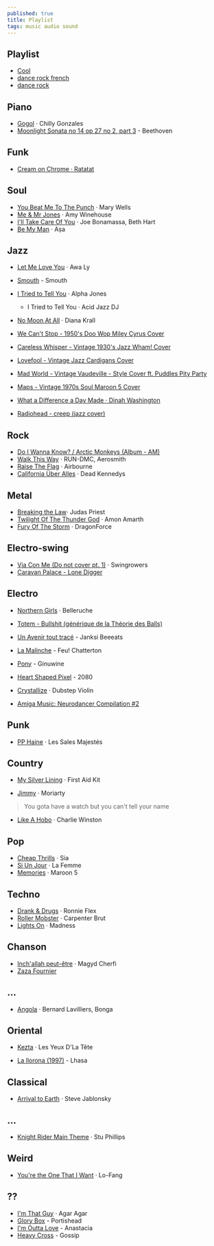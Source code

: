 ```yaml
---
published: true
title: Playlist
tags: music audio sound
---
```

## Playlist
- [Cool](https://www.deezer.com/us/playlist/8118359582)
- [dance rock french](https://www.deezer.com/search/dance%20rock/playlist)
- [dance rock](https://www.deezer.com/search/dance%20rock/playlist)

## Piano

- [Gogol](https://www.deezer.com/track/128427825?utm_source=deezer&utm_content=track-128427825&utm_term=990639082_1568141671&utm_medium=web) · Chilly Gonzales
- [Moonlight Sonata no 14 op 27 no 2, part 3](https://www.youtube.com/watch?v=c-zCkDOwNTs) - Beethoven

## Funk

- [Cream on Chrome · Ratatat](https://www.youtube.com/watch?v=xlcywgEMuGI&list=RDxlcywgEMuGI&start_radio=1)

## Soul

- [You Beat Me To The Punch](https://www.deezer.com/track/3051087?utm_source=deezer&utm_content=track-3051087&utm_term=990639082_1568141126&utm_medium=web) · Mary Wells
- [Me & Mr Jones](https://www.deezer.com/track/2176854?utm_source=deezer&utm_content=track-2176854&utm_term=990639082_1568233907&utm_medium=web) · Amy Winehouse
- [I'll Take Care Of You](https://www.deezer.com/track/61115261?utm_source=deezer&utm_content=track-61115261&utm_term=990639082_1568356542&utm_medium=web) · Joe Bonamassa, Beth Hart
- [Be My Man](https://www.deezer.com/track/681459802?utm_source=deezer&utm_content=track-681459802&utm_term=990639082_1585740266&utm_medium=web) · Aṣa


## Jazz
- [Let Me Love You](https://deezer.page.link/yv3jp6KXj6iCyRZRA)  · Awa Ly
- [Smouth](https://www.deezer.com/track/15162438?utm_source=deezer&utm_content=track-15162438&utm_term=990639082_1568141787&utm_medium=web) - Smouth

- [I Tried to Tell You](https://www.deezer.com/track/108932922?utm_source=deezer&utm_content=track-108932922&utm_term=990639082_1568141241&utm_medium=web) · Alpha Jones
	- I Tried to Tell You · Acid Jazz DJ

- [No Moon At All](https://www.deezer.com/track/355699101?utm_source=deezer&utm_content=track-355699101&utm_term=990639082_1568141296&utm_medium=web) · Diana Krall

- [We Can't Stop - 1950's Doo Wop Miley Cyrus Cover](https://www.youtube.com/watch?v=pXYWDtXbBB0)
- [Careless Whisper - Vintage 1930's Jazz Wham! Cover](https://www.youtube.com/watch?v=lVXziMFEqX0)
- [Lovefool - Vintage Jazz Cardigans Cover](https://www.youtube.com/watch?v=dXjZeCL0C9o)
- [Mad World - Vintage Vaudeville - Style Cover ft. Puddles Pity Party](https://www.youtube.com/watch?v=aVevvbFNKiY)
- [Maps - Vintage 1970s Soul Maroon 5 Cover](https://www.youtube.com/watch?v=8gO_lxThc1M&list=PLtGnTkjhPRRqyVyShVyDGABLm-v6DEQTn&index=13)
- [What a Difference a Day Made · Dinah Washington](https://www.deezer.com/track/6532784?utm_source=deezer&utm_content=track-6532784&utm_term=990639082_1581971564&utm_medium=web)

- [Radiohead - creep (jazz cover)](https://www.youtube.com/watch?v=LJecpI9jXQE&list=PLtGnTkjhPRRqyVyShVyDGABLm-v6DEQTn&index=26)


## Rock

- [Do I Wanna Know? / Arctic Monkeys (Album - AM)](https://www.youtube.com/watch?v=bpOSxM0rNPM)
- [Walk This Way](https://www.deezer.com/track/7410987?utm_source=deezer&utm_content=track-7410987&utm_term=990639082_1568141941&utm_medium=web) · RUN-DMC, Aerosmith
- [Raise The Flag](https://www.deezer.com/track/5609972?utm_source=deezer&utm_content=track-5609972&utm_term=990639082_1568408444&utm_medium=web) · Airbourne
- [California Über Alles](https://www.deezer.com/track/1993694?utm_source=deezer&utm_content=track-1993694&utm_term=990639082_1585337881&utm_medium=web) · Dead Kennedys

## Metal
- [Breaking the Law](https://www.deezer.com/track/557625?utm_source=deezer&utm_content=track-557625&utm_term=990639082_1568408725&utm_medium=web)· Judas Priest
- [Twilight Of The Thunder God](https://www.deezer.com/track/70876820?utm_source=deezer&utm_content=track-70876820&utm_term=990639082_1568408921&utm_medium=web) · Amon Amarth
- [Fury Of The Storm](https://www.deezer.com/track/5337704?utm_source=deezer&utm_content=track-5337704&utm_term=990639082_1583597653&utm_medium=web) · DragonForce
## Electro-swing

- [Via Con Me (Do not cover pt. 1)](https://www.deezer.com/track/88213637?utm_source=deezer&utm_content=track-88213637&utm_term=990639082_1568355811&utm_medium=web) · Swingrowers
- [Caravan Palace - Lone Digger](https://www.youtube.com/watch?v=UbQgXeY_zi4)

## Electro 
- [Northern Girls](https://www.deezer.com/track/104910694?utm_source=deezer&utm_content=track-104910694&utm_term=990639082_1568141375&utm_medium=web) · Belleruche
- [Totem - Bullshit (générique de la Théorie des Balls) ](https://www.youtube.com/watch?v=nyh1QVmKanU)
- [Un Avenir tout tracé](https://www.deezer.com/track/61266857?utm_source=deezer&utm_content=track-61266857&utm_term=990639082_1568141446&utm_medium=web) - Janksi Beeeats
- [La Malinche](https://www.deezer.com/track/109703032?utm_source=deezer&utm_content=track-109703032&utm_term=990639082_1568141502&utm_medium=web) - Feu! Chatterton
- [Pony](https://www.deezer.com/track/82524066?utm_source=deezer&utm_content=track-82524066&utm_term=990639082_1568141572&utm_medium=web) - Ginuwine
- [Heart Shaped Pixel](https://www.deezer.com/track/92882266?utm_source=deezer&utm_content=track-92882266&utm_term=990639082_1568141620&utm_medium=web) - 2080
- [Crystallize](https://www.deezer.com/track/77986213?utm_source=deezer&utm_content=track-77986213&utm_term=990639082_1568405590&utm_medium=web) · Dubstep Violin

- [Amiga Music: Neurodancer Compilation #2](https://www.youtube.com/watch?v=-hv7bfpnQEs)

## Punk

- [PP Haine](https://www.deezer.com/track/61226539?utm_source=deezer&utm_content=track-61226539&utm_term=990639082_1568141717&utm_medium=web) · Les Sales Majestés

## Country
- [My Silver Lining](https://www.deezer.com/album/7562641?utm_source=deezer&utm_content=album-7562641&utm_term=990639082_1568140813&utm_medium=web) · First Aid Kit

- [Jimmy](https://www.deezer.com/track/92216462?utm_source=deezer&utm_content=track-92216462&utm_term=990639082_1568140900&utm_medium=web) · Moriarty
> You gota have a watch but you can't tell your name

- [Like A Hobo](https://www.deezer.com/track/434229562?utm_source=deezer&utm_content=track-434229562&utm_term=990639082_1568233444&utm_medium=web) · Charlie Winston

## Pop
- [Cheap Thrills](https://www.deezer.com/track/118195184?utm_source=deezer&utm_content=track-118195184&utm_term=990639082_1568144721&utm_medium=web)  · Sia
- [Si Un Jour](https://www.deezer.com/track/68155480?utm_source=deezer&utm_content=track-68155480&utm_term=990639082_1568408201&utm_medium=web) · La Femme
- [Memories](https://www.deezer.com/track/755405702?utm_source=deezer&utm_content=track-755405702&utm_term=990639082_1573158435&utm_medium=web) · Maroon 5

## Techno
- [Drank & Drugs](https://www.deezer.com/track/98244132?utm_source=deezer&utm_content=track-98244132&utm_term=990639082_1568144854&utm_medium=web) · Ronnie Flex
- [Roller Mobster](https://www.deezer.com/track/375302091?utm_source=deezer&utm_content=track-375302091&utm_term=990639082_1573163466&utm_medium=web) · Carpenter Brut
- [Lights On](https://www.deezer.com/track/487504362?utm_source=deezer&utm_content=track-487504362&utm_term=990639082_1573583876&utm_medium=web) · Madness

## Chanson
- [Inch'allah peut-être](https://www.deezer.com/track/141164465?utm_source=deezer&utm_content=track-141164465&utm_term=990639082_1568145025&utm_medium=web) · Magyd Cherfi
- [Zaza Fournier](https://www.deezer.com/album/226744?utm_source=deezer&utm_content=album-226744&utm_term=990639082_1595076517&utm_medium=web)

## ...
- [Angola](https://www.deezer.com/track/7408626?utm_source=deezer&utm_content=track-7408626&utm_term=990639082_1568406944&utm_medium=web) · Bernard Lavilliers, Bonga

## Oriental
- [Kezta](https://www.deezer.com/track/119242226?utm_source=deezer&utm_content=track-119242226&utm_term=990639082_1568233798&utm_medium=web) · Les Yeux D'La Tête

- [La llorona (1997)](https://www.youtube.com/watch?v=kmes0a9XUPQ) - Lhasa 

## Classical

- [Arrival to Earth](https://www.deezer.com/track/3583337?utm_source=deezer&utm_content=track-3583337&utm_term=990639082_1570554588&utm_medium=web) · Steve Jablonsky

## ...
- [Knight Rider Main Theme](https://www.deezer.com/track/6449398?utm_source=deezer&utm_content=track-6449398&utm_term=990639082_1568145515&utm_medium=web) · Stu Phillips

## Weird
- [You're the One That I Want](https://www.deezer.com/track/74252546?utm_source=deezer&utm_content=track-74252546&utm_term=990639082_1568397201&utm_medium=web)  · Lo-Fang

## ??
- [I'm That Guy](https://www.deezer.com/track/130941724?utm_source=deezer&utm_content=track-130941724&utm_term=990639082_1570477495&utm_medium=web) · Agar Agar
- [Glory Box](https://www.youtube.com/watch?v=4qQyUi4zfDs) - Portishead
- [I'm Outta Love](https://www.youtube.com/watch?v=TnOy6HEf7HU) - Anastacia
- [Heavy Cross](https://www.youtube.com/watch?v=5mQVljB7JGw) - Gossip
